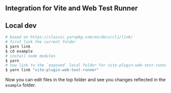 ## Integration for Vite and Web Test Runner



## Local dev

```bash
# based on https://classic.yarnpkg.com/en/docs/cli/link/
# first link the current folder
$ yarn link
$ cd example
# install node modules
$ yarn
# now link to the `exposed` local folder for vite-plugin-web-test-runner
$ yarn link "vite-plugin-web-test-runner"
```

Now you can edit files in the top folder and see you changes reflected in the `example` folder.